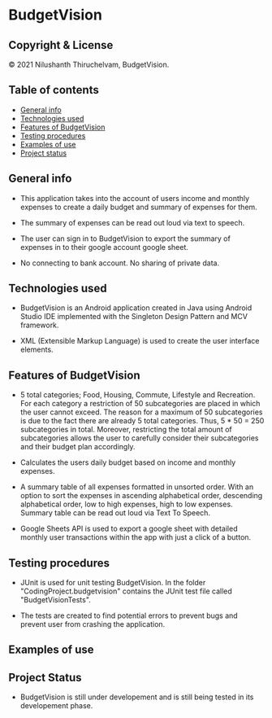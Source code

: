 # BudgetVision 

## Copyright & License 
© 2021 Nilushanth Thiruchelvam, BudgetVision.

## Table of contents
- [General info](#general-info)
- [Technologies used](#technologies-used)
- [Features of BudgetVision](#features-of-budgetvision)
- [Testing procedures](#testing-procedures)
- [Examples of use](#examples-of-use)
- [Project status](#project-status)

## General info
- This application takes into the account of users income and monthly expenses to create a daily budget and summary of expenses for them. 

- The summary of expenses can be read out loud via text to speech.

- The user can sign in to BudgetVision to export the summary of expenses in to their google account google sheet. 

- No connecting to bank account. No sharing of private data. 


## Technologies used
- BudgetVision is an Android application created in Java using Android Studio IDE implemented with the Singleton Design Pattern and MCV framework.

- XML (Extensible Markup Language) is used to create the user interface elements.

## Features of BudgetVision
- 5 total categories; Food, Housing, Commute, Lifestyle and Recreation. For each category a restriction of 50 subcategories are placed in which the user cannot exceed. The reason for a maximum of 50 subcategories is due to the fact there are already 5 total categories. Thus, 5 * 50 = 250 subcategories in total. Moreover, restricting the total amount of subcategories allows the user to carefully consider their subcategories and their budget plan accordingly. 

- Calculates the users daily budget based on income and monthly expenses.

- A summary table of all expenses formatted in unsorted order. With an option to sort the expenses in ascending alphabetical order, descending alphabetical order, low to high expenses, high to low expenses. Summary table can be read out loud via Text To Speech. 

- Google Sheets API is used to export a google sheet with detailed monthly user transactions within the app with just a click of a button. 

## Testing procedures
- JUnit is used for unit testing BudgetVision. In the folder "CodingProject.budgetvision" contains the JUnit test file called "BudgetVisionTests". 

- The tests are created to find potential errors to prevent bugs and prevent user from crashing the application.

## Examples of use

## Project Status
- BudgetVision is still under developement and is still being tested in its developement phase. 
